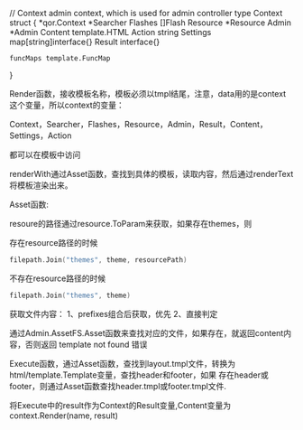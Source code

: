 
// Context admin context, which is used for admin controller
type Context struct {
    *qor.Context
    *Searcher
    Flashes  []Flash
    Resource *Resource
    Admin    *Admin
    Content  template.HTML
    Action   string
    Settings map[string]interface{}
    Result   interface{}

    funcMaps template.FuncMap
}


Render函数，接收模板名称，模板必须以tmpl结尾，注意，data用的是context这个变量，所以context的变量：

Context，Searcher，Flashes，Resource，Admin，Result，Content，Settings，Action

都可以在模板中访问


renderWith通过Asset函数，查找到具体的模板，读取内容，然后通过renderText将模板渲染出来。



Asset函数:

resoure的路径通过resource.ToParam来获取，如果存在themes，则

存在resource路径的时候

```go
filepath.Join("themes", theme, resourcePath)
```

不存在resource路径的时候

```go
filepath.Join("themes", theme)
```

获取文件内容：
    1、prefixes组合后获取，优先
    2、直接判定

通过Admin.AssetFS.Asset函数来查找对应的文件，如果存在，就返回content内容，否则返回 template not found 错误


Execute函数，通过Asset函数，查找到layout.tmpl文件，转换为html/template.Template变量，查找header和footer，如果
存在header或footer，则通过Asset函数查找header.tmpl或footer.tmpl文件.

将Execute中的result作为Context的Result变量,Content变量为context.Render(name, result)





